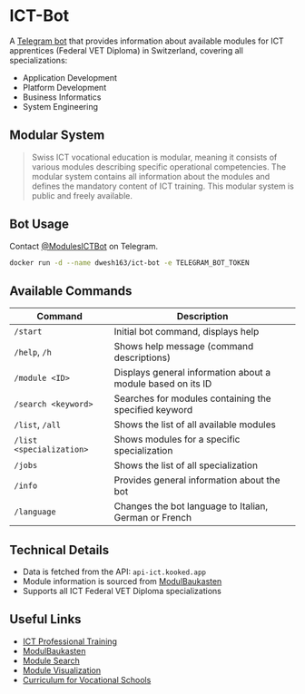 # ICT-Bot

A [Telegram bot](https://telegram.org/blog/bot-revolution) that provides information about available modules for ICT apprentices (Federal VET Diploma) in Switzerland, covering all specializations:

-   Application Development
-   Platform Development
-   Business Informatics
-   System Engineering

## Modular System

> Swiss ICT vocational education is modular, meaning it consists of various modules describing specific operational competencies. The modular system contains all information about the modules and defines the mandatory content of ICT training. This modular system is public and freely available.

## Bot Usage

Contact [@ModulesICTBot](https://t.me/modulesIctBot) on Telegram.

```bash
docker run -d --name dwesh163/ict-bot -e TELEGRAM_BOT_TOKEN
```

## Available Commands

| Command                  | Description                                                 |
| ------------------------ | ----------------------------------------------------------- |
| `/start`                 | Initial bot command, displays help                          |
| `/help`, `/h`            | Shows help message (command descriptions)                   |
| `/module <ID>`           | Displays general information about a module based on its ID |
| `/search <keyword>`      | Searches for modules containing the specified keyword       |
| `/list`, `/all`          | Shows the list of all available modules                     |
| `/list <specialization>` | Shows modules for a specific specialization                 |
| `/jobs`                  | Shows the list of all specialization                        |
| `/info`                  | Provides general information about the bot                  |
| `/language`              | Changes the bot language to Italian, German or French       |

## Technical Details

-   Data is fetched from the API: `api-ict.kooked.app`
-   Module information is sourced from [ModulBaukasten](https://www.modulbaukasten.ch/)
-   Supports all ICT Federal VET Diploma specializations

## Useful Links

-   [ICT Professional Training](https://www.ict-berufsbildung.ch/en/vocational-education/)
-   [ModulBaukasten](https://www.modulbaukasten.ch/)
-   [Module Search](https://www.modulbaukasten.ch/module/search)
-   [Module Visualization](https://www.modulbaukasten.ch/module/visualization)
-   [Curriculum for Vocational Schools](https://www.ict-berufsbildung.ch/en/ict-vocational-education/vocational-school-curriculum/)

```

```

